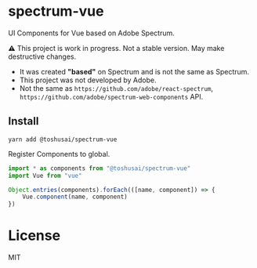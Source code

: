 # spectrum-vue

UI Components for Vue based on Adobe Spectrum.

__:warning:__ This project is work in progress. Not a stable version. May make destructive changes.

- It was created __"based"__ on Spectrum and is not the same as Spectrum.
- This project was not developed by Adobe.
- Not the same as `https://github.com/adobe/react-spectrum`, `https://github.com/adobe/spectrum-web-components` API.

## Install
```
yarn add @toshusai/spectrum-vue
```

Register Components to global.
```ts
import * as components from "@toshusai/spectrum-vue"
import Vue from "vue"

Object.entries(components).forEach(([name, component]) => {
    Vue.component(name, component)
})
```


# License
MIT
